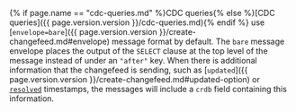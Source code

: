 {% if page.name == "cdc-queries.md" %}CDC queries{% else %}[CDC queries]({{ page.version.version }}/cdc-queries.md){% endif %} use [`envelope=bare`]({{ page.version.version }}/create-changefeed.md#envelope) message format by default. The `bare` message envelope places the output of the `SELECT` clause at the top level of the message instead of under an `"after"` key. When there is additional information that the changefeed is sending, such as [`updated`]({{ page.version.version }}/create-changefeed.md#updated-option) or [`resolved`](create-changefeed.html#resolved-option) timestamps, the messages will include a `crdb` field containing this information.